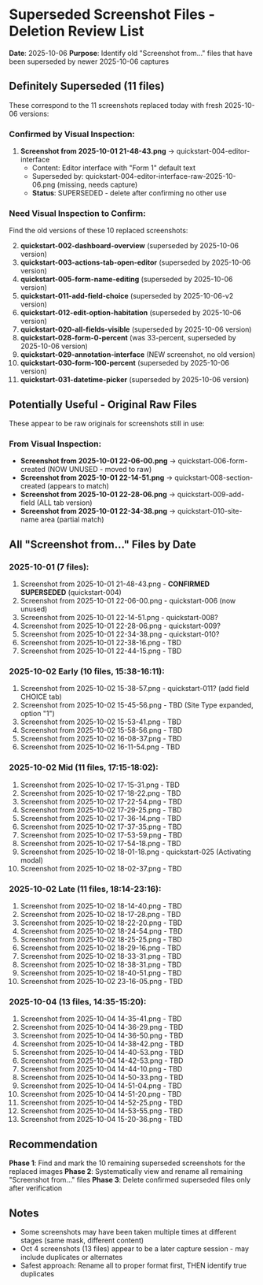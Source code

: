 # Superseded Screenshot Files - Deletion Review List

**Date**: 2025-10-06
**Purpose**: Identify old "Screenshot from..." files that have been superseded by newer 2025-10-06 captures

## Definitely Superseded (11 files)

These correspond to the 11 screenshots replaced today with fresh 2025-10-06 versions:

### Confirmed by Visual Inspection:
1. **Screenshot from 2025-10-01 21-48-43.png** → quickstart-004-editor-interface
   - Content: Editor interface with "Form 1" default text
   - Superseded by: quickstart-004-editor-interface-raw-2025-10-06.png (missing, needs capture)
   - **Status**: SUPERSEDED - delete after confirming no other use

### Need Visual Inspection to Confirm:
Find the old versions of these 10 replaced screenshots:

2. **quickstart-002-dashboard-overview** (superseded by 2025-10-06 version)
3. **quickstart-003-actions-tab-open-editor** (superseded by 2025-10-06 version)
4. **quickstart-005-form-name-editing** (superseded by 2025-10-06 version)
5. **quickstart-011-add-field-choice** (superseded by 2025-10-06-v2 version)
6. **quickstart-012-edit-option-habitation** (superseded by 2025-10-06 version)
7. **quickstart-020-all-fields-visible** (superseded by 2025-10-06 version)
8. **quickstart-028-form-0-percent** (was 33-percent, superseded by 2025-10-06 version)
9. **quickstart-029-annotation-interface** (NEW screenshot, no old version)
10. **quickstart-030-form-100-percent** (superseded by 2025-10-06 version)
11. **quickstart-031-datetime-picker** (superseded by 2025-10-06 version)

## Potentially Useful - Original Raw Files

These appear to be raw originals for screenshots still in use:

### From Visual Inspection:
- **Screenshot from 2025-10-01 22-06-00.png** → quickstart-006-form-created (NOW UNUSED - moved to raw)
- **Screenshot from 2025-10-01 22-14-51.png** → quickstart-008-section-created (appears to match)
- **Screenshot from 2025-10-01 22-28-06.png** → quickstart-009-add-field (ALL tab version)
- **Screenshot from 2025-10-01 22-34-38.png** → quickstart-010-site-name area (partial match)

## All "Screenshot from..." Files by Date

### 2025-10-01 (7 files):
1. Screenshot from 2025-10-01 21-48-43.png - **CONFIRMED SUPERSEDED** (quickstart-004)
2. Screenshot from 2025-10-01 22-06-00.png - quickstart-006 (now unused)
3. Screenshot from 2025-10-01 22-14-51.png - quickstart-008?
4. Screenshot from 2025-10-01 22-28-06.png - quickstart-009?
5. Screenshot from 2025-10-01 22-34-38.png - quickstart-010?
6. Screenshot from 2025-10-01 22-38-16.png - TBD
7. Screenshot from 2025-10-01 22-44-15.png - TBD

### 2025-10-02 Early (10 files, 15:38-16:11):
1. Screenshot from 2025-10-02 15-38-57.png - quickstart-011? (add field CHOICE tab)
2. Screenshot from 2025-10-02 15-45-56.png - TBD (Site Type expanded, option "1")
3. Screenshot from 2025-10-02 15-53-41.png - TBD
4. Screenshot from 2025-10-02 15-58-56.png - TBD
5. Screenshot from 2025-10-02 16-08-37.png - TBD
6. Screenshot from 2025-10-02 16-11-54.png - TBD

### 2025-10-02 Mid (11 files, 17:15-18:02):
1. Screenshot from 2025-10-02 17-15-31.png - TBD
2. Screenshot from 2025-10-02 17-18-22.png - TBD
3. Screenshot from 2025-10-02 17-22-54.png - TBD
4. Screenshot from 2025-10-02 17-29-25.png - TBD
5. Screenshot from 2025-10-02 17-36-14.png - TBD
6. Screenshot from 2025-10-02 17-37-35.png - TBD
7. Screenshot from 2025-10-02 17-53-59.png - TBD
8. Screenshot from 2025-10-02 17-54-18.png - TBD
9. Screenshot from 2025-10-02 18-01-18.png - quickstart-025 (Activating modal)
10. Screenshot from 2025-10-02 18-02-37.png - TBD

### 2025-10-02 Late (11 files, 18:14-23:16):
1. Screenshot from 2025-10-02 18-14-40.png - TBD
2. Screenshot from 2025-10-02 18-17-28.png - TBD
3. Screenshot from 2025-10-02 18-22-20.png - TBD
4. Screenshot from 2025-10-02 18-24-54.png - TBD
5. Screenshot from 2025-10-02 18-25-25.png - TBD
6. Screenshot from 2025-10-02 18-29-16.png - TBD
7. Screenshot from 2025-10-02 18-33-31.png - TBD
8. Screenshot from 2025-10-02 18-38-31.png - TBD
9. Screenshot from 2025-10-02 18-40-51.png - TBD
10. Screenshot from 2025-10-02 23-16-05.png - TBD

### 2025-10-04 (13 files, 14:35-15:20):
1. Screenshot from 2025-10-04 14-35-41.png - TBD
2. Screenshot from 2025-10-04 14-36-29.png - TBD
3. Screenshot from 2025-10-04 14-36-50.png - TBD
4. Screenshot from 2025-10-04 14-38-42.png - TBD
5. Screenshot from 2025-10-04 14-40-53.png - TBD
6. Screenshot from 2025-10-04 14-42-53.png - TBD
7. Screenshot from 2025-10-04 14-44-10.png - TBD
8. Screenshot from 2025-10-04 14-50-33.png - TBD
9. Screenshot from 2025-10-04 14-51-04.png - TBD
10. Screenshot from 2025-10-04 14-51-20.png - TBD
11. Screenshot from 2025-10-04 14-52-25.png - TBD
12. Screenshot from 2025-10-04 14-53-55.png - TBD
13. Screenshot from 2025-10-04 15-20-36.png - TBD

## Recommendation

**Phase 1**: Find and mark the 10 remaining superseded screenshots for the replaced images
**Phase 2**: Systematically view and rename all remaining "Screenshot from..." files
**Phase 3**: Delete confirmed superseded files only after verification

## Notes
- Some screenshots may have been taken multiple times at different stages (same mask, different content)
- Oct 4 screenshots (13 files) appear to be a later capture session - may include duplicates or alternates
- Safest approach: Rename all to proper format first, THEN identify true duplicates
